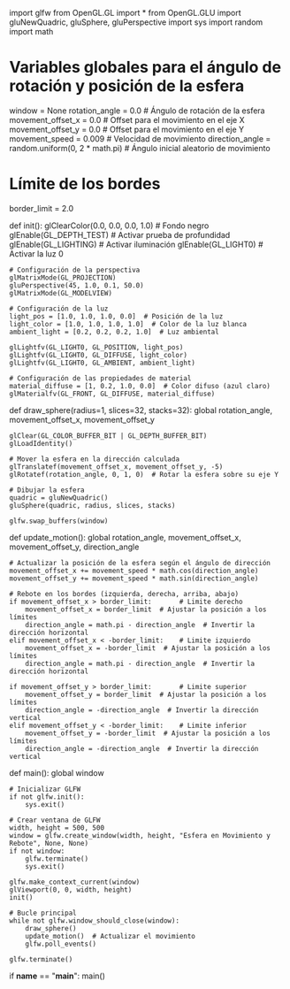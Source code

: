 import glfw
from OpenGL.GL import *
from OpenGL.GLU import gluNewQuadric, gluSphere, gluPerspective
import sys
import random
import math

# Variables globales para el ángulo de rotación y posición de la esfera
window = None
rotation_angle = 0.0  # Ángulo de rotación de la esfera
movement_offset_x = 0.0  # Offset para el movimiento en el eje X
movement_offset_y = 0.0  # Offset para el movimiento en el eje Y
movement_speed = 0.009  # Velocidad de movimiento
direction_angle = random.uniform(0, 2 * math.pi)  # Ángulo inicial aleatorio de movimiento

# Límite de los bordes
border_limit = 2.0

def init():
    glClearColor(0.0, 0.0, 0.0, 1.0)  # Fondo negro
    glEnable(GL_DEPTH_TEST)            # Activar prueba de profundidad
    glEnable(GL_LIGHTING)              # Activar iluminación
    glEnable(GL_LIGHT0)                # Activar la luz 0

    # Configuración de la perspectiva
    glMatrixMode(GL_PROJECTION)
    gluPerspective(45, 1.0, 0.1, 50.0)
    glMatrixMode(GL_MODELVIEW)

    # Configuración de la luz
    light_pos = [1.0, 1.0, 1.0, 0.0]  # Posición de la luz
    light_color = [1.0, 1.0, 1.0, 1.0]  # Color de la luz blanca
    ambient_light = [0.2, 0.2, 0.2, 1.0]  # Luz ambiental

    glLightfv(GL_LIGHT0, GL_POSITION, light_pos)
    glLightfv(GL_LIGHT0, GL_DIFFUSE, light_color)
    glLightfv(GL_LIGHT0, GL_AMBIENT, ambient_light)

    # Configuración de las propiedades de material
    material_diffuse = [1, 0.2, 1.0, 0.0]  # Color difuso (azul claro)
    glMaterialfv(GL_FRONT, GL_DIFFUSE, material_diffuse)

def draw_sphere(radius=1, slices=32, stacks=32):
    global rotation_angle, movement_offset_x, movement_offset_y

    glClear(GL_COLOR_BUFFER_BIT | GL_DEPTH_BUFFER_BIT)
    glLoadIdentity()

    # Mover la esfera en la dirección calculada
    glTranslatef(movement_offset_x, movement_offset_y, -5)
    glRotatef(rotation_angle, 0, 1, 0)  # Rotar la esfera sobre su eje Y

    # Dibujar la esfera
    quadric = gluNewQuadric()
    gluSphere(quadric, radius, slices, stacks)

    glfw.swap_buffers(window)

def update_motion():
    global rotation_angle, movement_offset_x, movement_offset_y, direction_angle

    # Actualizar la posición de la esfera según el ángulo de dirección
    movement_offset_x += movement_speed * math.cos(direction_angle)
    movement_offset_y += movement_speed * math.sin(direction_angle)

    # Rebote en los bordes (izquierda, derecha, arriba, abajo)
    if movement_offset_x > border_limit:       # Limite derecho
        movement_offset_x = border_limit  # Ajustar la posición a los límites
        direction_angle = math.pi - direction_angle  # Invertir la dirección horizontal
    elif movement_offset_x < -border_limit:    # Limite izquierdo
        movement_offset_x = -border_limit  # Ajustar la posición a los límites
        direction_angle = math.pi - direction_angle  # Invertir la dirección horizontal

    if movement_offset_y > border_limit:       # Limite superior
        movement_offset_y = border_limit  # Ajustar la posición a los límites
        direction_angle = -direction_angle  # Invertir la dirección vertical
    elif movement_offset_y < -border_limit:    # Limite inferior
        movement_offset_y = -border_limit  # Ajustar la posición a los límites
        direction_angle = -direction_angle  # Invertir la dirección vertical

def main():
    global window

    # Inicializar GLFW
    if not glfw.init():
        sys.exit()
    
    # Crear ventana de GLFW
    width, height = 500, 500
    window = glfw.create_window(width, height, "Esfera en Movimiento y Rebote", None, None)
    if not window:
        glfw.terminate()
        sys.exit()

    glfw.make_context_current(window)
    glViewport(0, 0, width, height)
    init()

    # Bucle principal
    while not glfw.window_should_close(window):
        draw_sphere()
        update_motion()  # Actualizar el movimiento
        glfw.poll_events()

    glfw.terminate()

if __name__ == "__main__":
    main()
